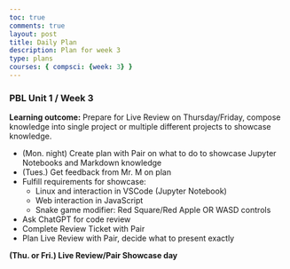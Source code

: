```yaml
---
toc: true
comments: true
layout: post
title: Daily Plan
description: Plan for week 3
type: plans
courses: { compsci: {week: 3} }
---
```


### PBL Unit 1 / Week 3

**Learning outcome:** Prepare for Live Review on Thursday/Friday, compose knowledge into single project or multiple different projects to showcase knowledge.

- (Mon. night) Create plan with Pair on what to do to showcase Jupyter Notebooks and Markdown knowledge
- (Tues.) Get feedback from Mr. M on plan 
- Fulfill requirements for showcase:
    - Linux and interaction in VSCode (Jupyter Notebook)
    - Web interaction in JavaScript
    - Snake game modifier: Red Square/Red Apple OR WASD controls
- Ask ChatGPT for code review
- Complete  Review Ticket with Pair
- Plan Live Review with Pair, decide what to present exactly

**(Thu. or Fri.) Live Review/Pair Showcase day**

